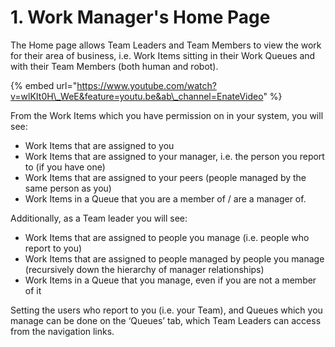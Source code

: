 # 1. Work Manager's Home Page

The Home page allows Team Leaders and Team Members to view the work for their area of business, i.e. Work Items sitting in their Work Queues and with their Team Members \(both human and robot\).

{% embed url="https://www.youtube.com/watch?v=wlKIt0H\_WeE&feature=youtu.be&ab\_channel=EnateVideo" %}

From the Work Items which you have permission on in your system, you will see:

* Work Items that are assigned to you
* Work Items that are assigned to your manager, i.e. the person you report to \(if you have one\)
* Work Items that are assigned to your peers \(people managed by the same person as you\)
* Work Items in a Queue that you are a member of / are a manager of.

Additionally, as a Team leader you will see:

* Work Items that are assigned to people you manage \(i.e. people who report to you\)
* Work Items that are assigned to people managed by people you manage \(recursively down the hierarchy of manager relationships\)
* Work Items in a Queue that you manage, even if you are not a member of it

Setting the users who report to you \(i.e. your Team\), and Queues which you manage can be done on the ‘Queues’ tab, which Team Leaders can access from the navigation links.

